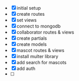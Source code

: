 - [x] initial setup
- [x] create routes
- [x] set views
- [x] connect to mongodb
- [x] collaborator routes & views
- [x] create partials
- [x] create models
- [x] mascot routes & views
- [x] install multer library
- [x] add search for mascots
- [x] add auth
- [ ]
